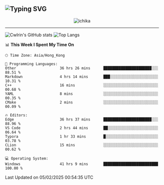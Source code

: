 ![Typing SVG](https://readme-typing-svg.demolab.com?font=Jost&size=24&pause=1000&color=7799EE&vCenter=true&multiline=true&random=false&width=435&height=100&lines=Hi+there;I'm+Sakurakouji+Nanaha;You+can+also+tell+me+Cwlrin%E2%98%86)
---
<p align="center">
  <img src="https://dlink.host/1drv/aHR0cHM6Ly8xZHJ2Lm1zL2kvYy9iZGU1MWU2MjVlZjhmY2M1L0VZa0hZVThWUnJGSHRIWVUxT1JwbVFjQllOU2t6cVNTVER0TXliYkNqOExhY1E_ZT10UUtFSkw.png" alt="ichika" border="0" />
</p>

---
![Cwlrin's GitHub stats](https://github-readme-stats.vercel.app/api?username=cwlrin&show_icons=true&theme=buefy)
![Top Langs](https://github-readme-stats.vercel.app/api/top-langs/?username=cwlrin&layout=compact&hide=html,css)

<!--START_SECTION:waka-->
📊 **This Week I Spent My Time On** 

```text
🕑︎ Time Zone: Asia/Hong_Kong

💬 Programming Languages: 
Other                    36 hrs 26 mins      ██████████████████████░░░   88.51 % 
Markdown                 4 hrs 14 mins       ███░░░░░░░░░░░░░░░░░░░░░░   10.31 % 
C++                      16 mins             ░░░░░░░░░░░░░░░░░░░░░░░░░   00.68 % 
YAML                     8 mins              ░░░░░░░░░░░░░░░░░░░░░░░░░   00.35 % 
CMake                    2 mins              ░░░░░░░░░░░░░░░░░░░░░░░░░   00.09 % 

🔥 Editors: 
Edge                     36 hrs 37 mins      ██████████████████████░░░   88.96 % 
VS Code                  2 hrs 44 mins       ██░░░░░░░░░░░░░░░░░░░░░░░   06.64 % 
Typora                   1 hr 33 mins        █░░░░░░░░░░░░░░░░░░░░░░░░   03.78 % 
CLion                    15 mins             ░░░░░░░░░░░░░░░░░░░░░░░░░   00.62 % 

💻 Operating System: 
Windows                  41 hrs 9 mins       █████████████████████████   100.00 % 
```


 Last Updated on 05/02/2025 00:54:35 UTC
<!--END_SECTION:waka-->
